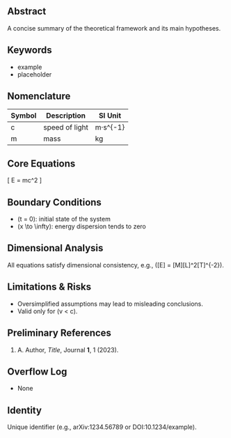<!-- mandatory fields: identity, abstract, keywords, nomenclature, core_equations, boundary_conditions, dimensional_analysis, limitations_risks, preliminary_references, overflow_log -->

## Abstract
A concise summary of the theoretical framework and its main hypotheses.

## Keywords
- example
- placeholder

## Nomenclature
| Symbol | Description | SI Unit |
|--------|-------------|---------|
| c      | speed of light | m·s^{-1} |
| m      | mass | kg |

## Core Equations
\[
E = mc^2
\]

## Boundary Conditions
- \(t = 0\): initial state of the system  
- \(x \to \infty\): energy dispersion tends to zero

## Dimensional Analysis
All equations satisfy dimensional consistency, e.g., \([E] = [M][L]^2[T]^{-2}\).

## Limitations & Risks
- Oversimplified assumptions may lead to misleading conclusions.  
- Valid only for \(v < c\).

## Preliminary References
1. A. Author, *Title*, Journal **1**, 1 (2023).

## Overflow Log
- None

## Identity
Unique identifier (e.g., arXiv:1234.56789 or DOI:10.1234/example).
